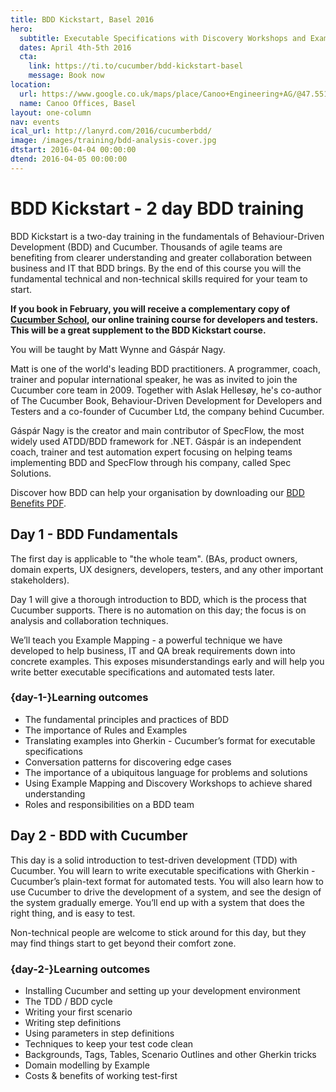 ```yaml
---
title: BDD Kickstart, Basel 2016
hero:
  subtitle: Executable Specifications with Discovery Workshops and Example Mapping
  dates: April 4th-5th 2016
  cta:
    link: https://ti.to/cucumber/bdd-kickstart-basel
    message: Book now
location:
  url: https://www.google.co.uk/maps/place/Canoo+Engineering+AG/@47.5516519,7.5911662,15z/data=!4m2!3m1!1s0x0:0xcc0a77c7fa1e9a75?sa=X&ved=0ahUKEwjbjKflmrPKAhXKthQKHdV5Ba4Q_BIIZzAK
  name: Canoo Offices, Basel
layout: one-column
nav: events
ical_url: http://lanyrd.com/2016/cucumberbdd/
image: /images/training/bdd-analysis-cover.jpg
dtstart: 2016-04-04 00:00:00
dtend: 2016-04-05 00:00:00
---
```


# BDD Kickstart - 2 day BDD training

BDD Kickstart is a two-day training in the fundamentals of Behaviour-Driven Development (BDD) and Cucumber. Thousands of agile teams are benefiting from clearer understanding and greater collaboration between business and IT that BDD brings. By the end of this course you will the fundamental technical and non-technical skills required for your team to start.

**If you book in February, you will receive a complementary copy of [Cucumber School](https://cucumber.io/school), our online training course for developers and testers. This will be a great supplement to the BDD Kickstart course.**

You will be taught by Matt Wynne and Gáspár Nagy.

Matt is one of the world's leading BDD practitioners. A programmer, coach, trainer and popular international speaker, he was as invited to join the Cucumber core team in 2009. Together with Aslak Hellesøy, he's co-author of The Cucumber Book, Behaviour-Driven Development for Developers and Testers and a co-founder of Cucumber Ltd, the company behind Cucumber.

Gáspár Nagy is the creator and main contributor of SpecFlow, the most widely used ATDD/BDD framework for .NET. Gáspár is an independent coach, trainer and test automation expert focusing on helping teams implementing BDD and SpecFlow through his company, called Spec Solutions.

Discover how BDD can help your organisation by downloading our [BDD Benefits PDF](https://cucumber.io/bdd-benefits.pdf).


## Day 1 - BDD Fundamentals

The first day is applicable to "the whole team".  (BAs, product owners, domain experts, UX designers, developers, testers, and any other important stakeholders).

Day 1 will give a thorough introduction to BDD, which is the process that Cucumber supports. There is no automation on this day; the focus is on analysis and collaboration techniques.

We’ll teach you Example Mapping - a powerful technique we have developed to help business, IT and QA break requirements down into concrete examples. This exposes misunderstandings early and will help you write better executable specifications and automated tests later.

### {day-1-}Learning outcomes

* The fundamental principles and practices of BDD
* The importance of Rules and Examples
* Translating examples into Gherkin - Cucumber’s format for executable specifications
* Conversation patterns for discovering edge cases
* The importance of a ubiquitous language for problems and solutions
* Using Example Mapping and Discovery Workshops to achieve shared understanding
* Roles and responsibilities on a BDD team


## Day 2 - BDD with Cucumber

This day is a solid introduction to test-driven development (TDD) with Cucumber. You will learn to write executable specifications with Gherkin - Cucumber’s plain-text format for automated tests. You will also learn how to use Cucumber to drive the development of a system, and see the design of the system gradually emerge. You’ll end up with a system that does the right thing, and is easy to test.

Non-technical people are welcome to stick around for this day, but they may find things start to get beyond their comfort zone.

### {day-2-}Learning outcomes
* Installing Cucumber and setting up your development environment
* The TDD / BDD cycle
* Writing your first scenario
* Writing step definitions
* Using parameters in step definitions
* Techniques to keep your test code clean
* Backgrounds, Tags, Tables, Scenario Outlines and other Gherkin tricks
* Domain modelling by Example
* Costs & benefits of working test-first
